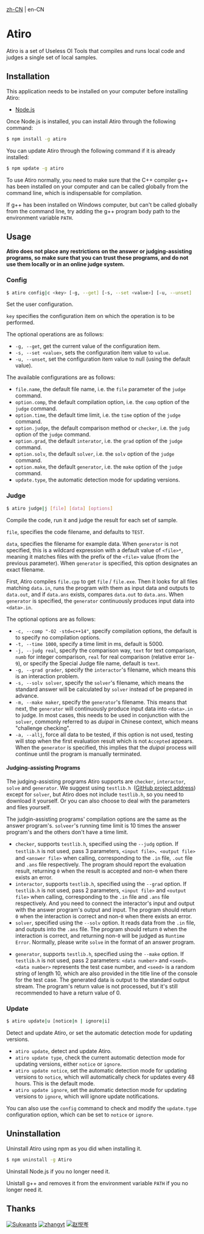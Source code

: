 [zh-CN](./README.md) | en-CN

# Atiro

Atiro is a set of Useless OI Tools that compiles and runs local code and judges a single set of local samples.

## Installation

This application needs to be installed on your computer before installing Atiro:

- [Node.js](https://nodejs.org/)

Once Node.js is installed, you can install Atiro through the following command:

```bash
$ npm install -g atiro
```

You can update Atiro through the following command if it is already installed:

```bash
$ npm update -g atiro
```

To use Atiro normally, you need to make sure that the C++ compiler g++ has been installed on your computer and can be called globally from the command line, which is indispensable for compilation.

If g++ has been installed on Windows computer, but can't be called globally from the command line, try adding the g++ program body path to the environment variable `PATH`.

## Usage

**Atiro does not place any restrictions on the answer or judging-assisting programs, so make sure that you can trust these programs, and do not use them locally or in an online judge system.**

### Config

```bash
$ atiro config|c <key> [-g, --get] [-s, --set <value>] [-u, --unset]
```

Set the user configuration.

`key` specifies the configuration item on which the operation is to be performed.

The optional operations are as follows:

- `-g, --get`, get the current value of the configuration item.
- `-s, --set <value>`, sets the configuration item value to `value`.
- `-u, --unset`, set the configuration item value to null (using the default value).

The available configurations are as follows:

- `file.name`, the default file name, i.e. the `file` parameter of the `judge` command.
- `option.comp`, the default compilation option, i.e. the `comp` option of the `judge` command.
- `option.time`, the default time limit, i.e. the `time` option of the `judge` command.
- `option.judge`, the default comparison method or `checker`, i.e. the `judg `option of the `judge` command.
- `option.grad`, the default `interator`, i.e. the `grad` option of the `judge` command.
- `option.solv`, the default `solver`, i.e. the `solv` option of the `judge` command.
- `option.make`, the default `generator`, i.e. the `make` option of the `judge` command.
- `update.type`, the automatic detection mode for updating versions.

### Judge

```bash
$ atiro judge|j [file] [data] [options]
```

Compile the code, run it and judge the result for each set of sample.

`file`, specifies the code filename, and defaults to `TEST`.

`data`, specifies the filename for example data. When `generator` is not specified, this is a wildcard expression with a default value of `<file>*`, meaning it matches files with the prefix of the `<file>` value (from the previous parameter). When `generator` is specified, this option designates an exact filename.

First, Atiro compiles `file.cpp` to get `file` / `file.exe`. Then it looks for all files matching `data.in`, runs the program with them as input data and outputs to `data.out`, and if `data.ans` exists, compares `data.out` to `data.ans`. When `generator` is specified, the `generator` continuously produces input data into `<data>.in`.

The optional options are as follows:

- `-c, --comp "-O2 -std=c++14"`, specify compilation options, the default is to specify no compilation options.
- `-t, --time 1000`, specify a time limit in ms, default is 5000.
- `-j, --judg real`, specify the comparison way, `text` for text comparison, `numb` for integer comparison, `real` for real comparison (relative error `1e-9`), or specify the Special Judge file name, default is `text`.
- `-g, --grad grader`, specify the `interactor`'s filename, which means this is an interaction problem.
- `-s, --solv solver`, specify the `solver`'s filename, which means the standard answer will be calculated by `solver` instead of be prepared in advance.
- `-m, --make maker`,  specify the `generator`'s filename. This means that next, the `generator` will continuously produce input data into `<data>.in` to judge. In most cases, this needs to be used in conjunction with the `solver`, commonly referred to as _duipai_ in Chinese context, which means "challenge checking".
- `-a, --allj`, force all data to be tested, if this option is not used, testing will stop when the first evaluation result which is not `Accepted` appears. When the `generator` is specified, this implies that the _duipai_ process will continue until the program is manually terminated.

#### Judging-assisting Programs

The judging-assisting programs Atiro supports are `checker`, `interactor`, `solve` and `generator`. We suggest using `testlib.h `([GitHub project address](https://github.com/MikeMirzayanov/testlib)) except for `solver`, but Atiro does not include  `testlib.h`, so you need to download it yourself. Or you can also choose to deal with the parameters and files yourself.

The judgin-assisting programs' compilation options are the same as the answer program's. `solveer`'s running time limit is 10 times the answer program's and the others don't have a time limit.

* `checker`, supports `testlib.h`, specified using the `--judg` option. If `testlib.h` is not used, pass 3 parameters, `<input file>`、`<output file>` and `<answer file>` when calling, corresponding to the `.in` file, `.out` file and `.ans` file respectively. The program should report the evaluation result, returning `0` when the result is accepted and non-`0` when there exists an error.
* `interactor`, supports `testlib.h`, specified using the `--grad` option. If `testlib.h` is not used, pass 2 parameters, `<input file>` and `<output file>` when calling, corresponding to the `.in` file and `.ans` file respectively. And you need to  connect the interactor's input and output with the answer program's output and input. The program should return `0` when the interaction is correct and non-`0` when there exists an error.
* `solver`, specified using the `--solv` option. It reads data from the `.in` file, and outputs into the `.ans` file. The program should return `0` when the interaction is correct, and returning non-`0` will be judged as `Runtime Error`. Normally, please write `solve` in the format of an answer program.

- `generator`, supports `testlib.h`, specified using the `--make` option. If `testlib.h` is not used, pass 2 parameters: `<data number>` and `<seed>`. `<data number>` represents the test case number, and `<seed>` is a random string of length 10, which are also provided in the title line of the console for the test case. The generated data is output to the standard output stream. The program's return value is not processed, but it's still recommended to have a return value of 0.

### Update

```bash
$ atiro update|u [notice|n | ignore|i]
```

Detect and update Atiro, or set the automatic detection mode for updating versions.

- `atiro update`, detect and update Atiro.
- `atiro update type`, check the current automatic detection mode for updating versions, either `notice` or `ignore`.
- `atiro update notice`, set the automatic detection mode for updating versions to `notice`, which will automatically check for updates every 48 hours. This is the default mode.
- `atiro update ignore`, set the automatic detection mode for updating versions to `ignore`, which will ignore update notifications.

You can also use the `config` command to check and modify the `update.type` configuration option, which can be set to `notice` or `ignore`.

## Uninstallation

Uninstall Atiro using npm as you did when installing it.

```bash
$ npm uninstall -g Atiro
```

Uninstall Node.js if you no longer need it.

Unistall g++ and removes it from the environment variable `PATH` if you no longer need it.

## Thanks

[![Sukwants](https://avatars.githubusercontent.com/u/95968907?s=64&v=4)](https://github.com/Sukwants) [![zhangyt](https://avatars.githubusercontent.com/u/115882588?s=64&v=4)](https://github.com/zzhangyutian) [![赵悦岑](https://avatars.githubusercontent.com/u/96607031?s=64&v=4)](https://github.com/2745518585)
